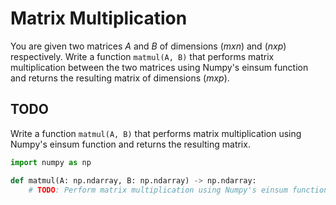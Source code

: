 # Matrix Multiplication

You are given two matrices $A$ and $B$ of dimensions $(m x n)$ and $(n x p)$ respectively. Write a function `matmul(A, B)` that performs matrix multiplication between the two matrices using Numpy's einsum function and returns the resulting matrix of dimensions $(m x p)$.

## TODO

Write a function `matmul(A, B)` that performs matrix multiplication using Numpy's einsum function and returns the resulting matrix.

```python
import numpy as np

def matmul(A: np.ndarray, B: np.ndarray) -> np.ndarray:
    # TODO: Perform matrix multiplication using Numpy's einsum function and return the resulting matrix.
```
